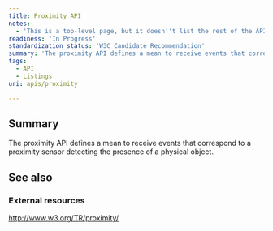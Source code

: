 ```yaml
---
title: Proximity API
notes:
  - 'This is a top-level page, but it doesn''t list the rest of the API'
readiness: 'In Progress'
standardization_status: 'W3C Candidate Recommendation'
summary: 'The proximity API defines a mean to receive events that correspond to a proximity sensor detecting the presence of a physical object.'
tags:
  - API
  - Listings
uri: apis/proximity

---
```

## <span>Summary</span>

The proximity API defines a mean to receive events that correspond to a proximity sensor detecting the presence of a physical object.

## <span>See also</span>

### <span>External resources</span>

<http://www.w3.org/TR/proximity/>
